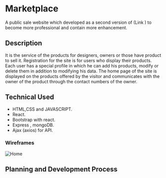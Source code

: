 # Marketplace
A public sale website which developed as a second version of (Link ) to become more professional and contain more enhancement.

## Description
It is the service of the products for designers, owners or those have product to sell it. Registration for the site is for users who display their products. Each user has a special profile in which he can add his products, modify or delete them in addition to modifying his data. The home page of the site is displayed on the products offered by the visitor and communicates with the owner of the product through the contact numbers of the owner.

## Technical Used

- HTML,CSS and JAVASCRIPT.
- React.
- Bootstrap with react.
- Express , mongoDB.
- Ajax (axios) for API.


### Wireframes
![Home](https://git.generalassemb.ly/Team-Seven/Marketplace/blob/master/images/Home%20Page.png)

## Planning and Development Process